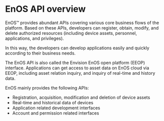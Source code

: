 # EnOS API overview

EnOS™ provides abundant APIs covering various core business flows of the platform. Based on these APIs, developers can register, obtain, modify, and delete authorized resources (including device assets, personnel, applications, and privileges).

In this way, the developers can develop applications easily and quickly according to their business needs.

The EnOS API is also called the Envision EnOS open platform (EEOP) interface. Applications can get access to asset data on EnOS cloud via EEOP, including asset relation inquiry, and inquiry of real-time and history data.

EnOS mainly provides the following APIs:

- Registration, acquisition, modification and deletion of device assets
- Real-time and historical data of devices
- Application related development interfaces
- Account and permission related interfaces

